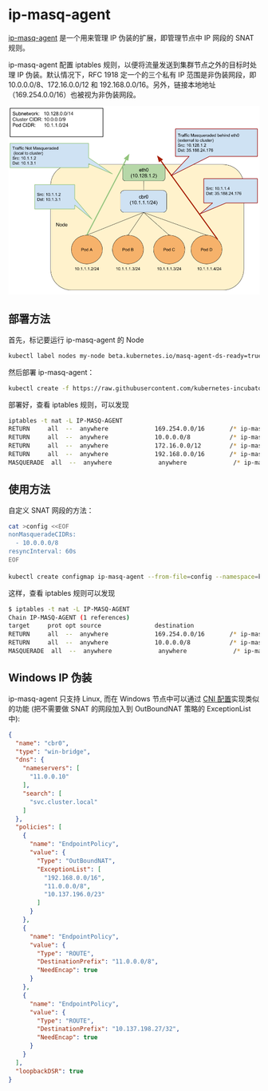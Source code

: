 # ip-masq-agent

[ip-masq-agent](https://github.com/kubernetes-incubator/ip-masq-agent) 是一个用来管理 IP 伪装的扩展，即管理节点中 IP 网段的 SNAT 规则。

ip-masq-agent 配置 iptables 规则，以便将流量发送到集群节点之外的目标时处理 IP 伪装。默认情况下，RFC 1918 定一个的三个私有 IP 范围是非伪装网段，即 10.0.0.0/8、172.16.0.0/12 和 192.168.0.0/16。另外，链接本地地址（169.254.0.0/16）也被视为非伪装网段。

![image-20181014212528267](../../.gitbook/assets/image-20181014212528267%20%282%29.png)

## 部署方法

首先，标记要运行 ip-masq-agent 的 Node

```bash
kubectl label nodes my-node beta.kubernetes.io/masq-agent-ds-ready=true
```

然后部署 ip-masq-agent：

```bash
kubectl create -f https://raw.githubusercontent.com/kubernetes-incubator/ip-masq-agent/master/ip-masq-agent.yaml
```

部署好，查看 iptables 规则，可以发现

```bash
iptables -t nat -L IP-MASQ-AGENT
RETURN     all  --  anywhere             169.254.0.0/16       /* ip-masq-agent: cluster-local traffic should not be subject to MASQUERADE */ ADDRTYPE match dst-type !LOCAL
RETURN     all  --  anywhere             10.0.0.0/8           /* ip-masq-agent: cluster-local traffic should not be subject to MASQUERADE */ ADDRTYPE match dst-type !LOCAL
RETURN     all  --  anywhere             172.16.0.0/12        /* ip-masq-agent: cluster-local traffic should not be subject to MASQUERADE */ ADDRTYPE match dst-type !LOCAL
RETURN     all  --  anywhere             192.168.0.0/16       /* ip-masq-agent: cluster-local traffic should not be subject to MASQUERADE */ ADDRTYPE match dst-type !LOCAL
MASQUERADE  all  --  anywhere             anywhere             /* ip-masq-agent: outbound traffic should be subject to MASQUERADE (this match must come after cluster-local CIDR matches) */ ADDRTYPE match dst-type !LOCAL
```

## 使用方法

自定义 SNAT 网段的方法：

```bash
cat >config <<EOF
nonMasqueradeCIDRs:
  - 10.0.0.0/8
resyncInterval: 60s
EOF

kubectl create configmap ip-masq-agent --from-file=config --namespace=kube-system
```

这样，查看 iptables 规则可以发现

```bash
$ iptables -t nat -L IP-MASQ-AGENT
Chain IP-MASQ-AGENT (1 references)
target     prot opt source               destination         
RETURN     all  --  anywhere             169.254.0.0/16       /* ip-masq-agent: cluster-local traffic should not be subject to MASQUERADE */ ADDRTYPE match dst-type !LOCAL
RETURN     all  --  anywhere             10.0.0.0/8           /* ip-masq-agent: cluster-local
MASQUERADE  all  --  anywhere             anywhere             /* ip-masq-agent: outbound traffic should be subject to MASQUERADE (this match must come after cluster-local CIDR matches) */ ADDRTYPE match dst-type !LOCAL
```

## Windows IP 伪装

ip-masq-agent 只支持 Linux, 而在 Windows 节点中可以通过 [CNI 配置](https://github.com/containernetworking/plugins/blob/master/plugins/main/windows/win-bridge/sample-v1.conf)实现类似的功能 (把不需要做 SNAT 的网段加入到 OutBoundNAT 策略的 ExceptionList 中):

```json
{
  "name": "cbr0",
  "type": "win-bridge",
  "dns": {
    "nameservers": [
      "11.0.0.10"
    ],
    "search": [
      "svc.cluster.local"
    ]
  },
  "policies": [
    {
      "name": "EndpointPolicy",
      "value": {
        "Type": "OutBoundNAT",
        "ExceptionList": [
          "192.168.0.0/16",
          "11.0.0.0/8",
          "10.137.196.0/23"
        ]
      }
    },
    {
      "name": "EndpointPolicy",
      "value": {
        "Type": "ROUTE",
        "DestinationPrefix": "11.0.0.0/8",
        "NeedEncap": true
      }
    },
    {
      "name": "EndpointPolicy",
      "value": {
        "Type": "ROUTE",
        "DestinationPrefix": "10.137.198.27/32",
        "NeedEncap": true
      }
    }
  ],
  "loopbackDSR": true
}
```

